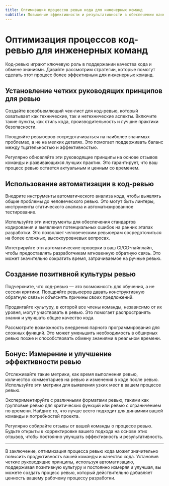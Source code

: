 ```yaml
---
title: Оптимизация процессов ревью кода для инженерных команд
subtitle: Повышение эффективности и результативности в обеспечении качества программного обеспечения
---
```


# Оптимизация процессов код-ревью для инженерных команд

Код-ревью играют ключевую роль в поддержании качества кода и обмене знаниями. Давайте рассмотрим стратегии, которые помогут сделать этот процесс более эффективным для инженерных команд.

## Установление четких руководящих принципов для ревью

Создайте всеобъемлющий чек-лист для код-ревью, который охватывает как технические, так и нетехнические аспекты. Включите такие пункты, как стиль кода, производительность и лучшие практики безопасности.

Поощряйте ревьюеров сосредотачиваться на наиболее значимых проблемах, а не на мелких деталях. Это помогает поддерживать баланс между тщательностью и эффективностью.

Регулярно обновляйте эти руководящие принципы на основе отзывов команды и развивающихся лучших практик. Это гарантирует, что ваш процесс ревью остается актуальным и ценным со временем.

## Использование автоматизации в код-ревью

Внедрите инструменты автоматического анализа кода, чтобы выявлять общие проблемы до человеческого ревью. Это могут быть линтеры, инструменты статического анализа и автоматизированное тестирование.

Используйте эти инструменты для обеспечения стандартов кодирования и выявления потенциальных ошибок на ранних этапах разработки. Это позволяет человеческим ревьюерам сосредоточиться на более сложных, высокоуровневых вопросах.

Интегрируйте эти автоматические проверки в ваш CI/CD-пайплайн, чтобы предоставлять разработчикам мгновенную обратную связь. Это может значительно сократить время, затрачиваемое на ручные ревью.

## Создание позитивной культуры ревью

Подчеркните, что код-ревью — это возможность для обучения, а не сессии критики. Поощряйте ревьюеров давать конструктивную обратную связь и объяснять причины своих предложений.

Продвигайте культуру, в которой все члены команды, независимо от их уровня, могут участвовать в ревью. Это помогает распространять знания и улучшать общее качество кода.

Рассмотрите возможность внедрения парного программирования для сложных функций. Это может уменьшить необходимость в обширных ревью позже и способствовать обмену знаниями в реальном времени.

## Бонус: Измерение и улучшение эффективности ревью

Отслеживайте такие метрики, как время выполнения ревью, количество комментариев на ревью и изменения в коде после ревью. Используйте эти метрики для выявления узких мест в вашем процессе ревью.

Экспериментируйте с различными форматами ревью, такими как групповые ревью для критических функций или ревью с ограничением по времени. Найдите то, что лучше всего подходит для динамики вашей команды и потребностей проекта.

Регулярно собирайте отзывы от вашей команды о процессе ревью. Будьте открыты к корректировке вашего подхода на основе этих отзывов, чтобы постоянно улучшать эффективность и результативность.

---
В заключение, оптимизация процесса ревью кода может значительно повысить продуктивность вашей команды и качество кода. Установив четкие руководящие принципы, используя автоматизацию, поддерживая позитивную культуру и постоянно измеряя и улучшая, вы можете создать процесс ревью, который действительно добавляет ценность вашему рабочему процессу разработки.
